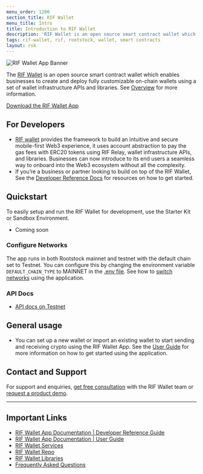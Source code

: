 ```yaml
---
menu_order: 1200
section_title: RIF Wallet
menu_title: Intro
title: Introduction to RIF Wallet
description: 'RIF Wallet is an open source smart contract wallet which enables businesses to create and deploy fully customizable on-chain wallets'
tags: rif-wallet, rif, rootstock, wallet, smart contracts
layout: rsk
---
```


![RIF Wallet App Banner](/assets/img/rif-wallet/rif-wallet-docs-banner.png)

The [RIF Wallet](https://rif.technology/rif-wallet/) is an open source smart contract wallet which enables businesses to create and deploy fully customizable on-chain wallets using a set of wallet infrastructure APIs and libraries. See [Overview](./overview/) for more information.

<a href="https://rif.technology/rif-wallet/" target="_blank" class="green-button">Download the RIF Wallet App</a>

## For Developers
   - [RIF wallet](https://github.com/rsksmart/rif-wallet) provides the framework to build an intuitive and secure mobile-first Web3 experience, it uses account abstraction to pay the gas fees with ERC20 tokens using RIF Relay, wallet infrastructure APIs, and libraries. Businesses can now introduce to its end users a seamless way to onboard into the Web3 ecosystem without all the complexity. 
   - If you’re a business or partner looking to build on top of the RIF Wallet, See the [Developer Reference Docs](/rif/wallet/dev-reference/) for resources on how to get started.

## Quickstart

To easily setup and run the RIF Wallet for development, use the Starter Kit or Sandbox Environment.

* Coming soon

### Configure Networks

The app runs in both Rootstock mainnet and testnet with the default chain set to Testnet. You can configure this by changing the environment variable `DEFAULT_CHAIN_TYPE` to MAINNET in the [.env file](https://github.com/rsksmart/rif-wallet/blob/develop/.env). See how to [switch networks](/rif/wallet/user-guide/switch-networks/) using the application.

### API Docs

* [API docs on Testnet](https://rif-wallet-services.testnet.rifcomputing.net/api-docs/)
    
## General usage
- You can set up a new wallet or import an existing wallet to start sending and receiving crypto using the RIF Wallet App. See the [User Guide](/rif/wallet/user-guide/) for more information on how to get started using the application.

## Contact and Support
For support and enquiries, [get free consultation](https://rif.technology/rif-wallet/)  with the RIF Wallet team or [request a product demo](https://share.hsforms.com/1DkKk-EuxRq6BCv-HxmmOmg1noi4).

----

## Important Links

* [RIF Wallet App Documentation | Developer Reference Guide](/rif/wallet/dev-reference/)
* [RIF Wallet App Documentation | User Guide](/rif/wallet/user-guide/)
* [RIF Wallet Services](https://github.com/rsksmart/rif-wallet-services)
* [RIF Wallet Repo](https://github.com/rsksmart/rif-wallet)
* [RIF Wallet Libraries](https://github.com/rsksmart/rif-wallet-libs)
* [Frequently Asked Questions](/develop/wallet/rif-wallet#faqs)